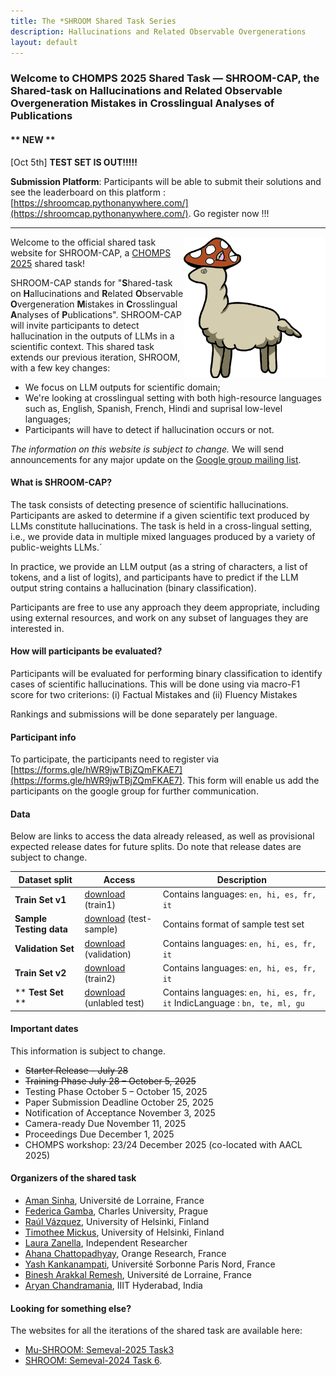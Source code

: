 ```yaml
---
title: The *SHROOM Shared Task Series
description: Hallucinations and Related Observable Overgenerations
layout: default
---
```


### Welcome to CHOMPS 2025 Shared Task — SHROOM-CAP, the Shared-task on Hallucinations and Related Observable Overgeneration Mistakes in Crosslingual Analyses of Publications 

<!-- TM: somehow jrvc elected to add a white-on-white title?
### <span style="color: white;"> Welcome to CHOMPS 2025 Shared Task — SHROOM-CAP, the Shared-task on Hallucinations and Related Observable Overgeneration Mistakes in Crosslingual Analyses of Publications </span> 
-->

#### ** NEW ** 

[Oct 5th] **TEST SET IS OUT!!!!!** 

**Submission Platform**: Participants will be able to submit their solutions and see the leaderboard on this platform : [https://shroomcap.pythonanywhere.com/](https://shroomcap.pythonanywhere.com/). Go register now !!!

---

<img style="width:45%" src="assets/img/shroom-cap.png" alt="Mu-SHROOM" title="Mu-SHROOM logo" align="right">

Welcome to the official shared task website for SHROOM-CAP, a [CHOMPS 2025](https://chomps2025.github.io/) shared task!

SHROOM-CAP stands for "**S**hared-task on **H**allucinations and **R**elated **O**bservable **O**vergeneration **M**istakes in **C**rosslingual **A**nalyses of **P**ublications".
SHROOM-CAP will invite participants to detect hallucination in the outputs of LLMs in a scientific context. 
This shared task extends our previous iteration, SHROOM, with a few key changes: 
- We focus on LLM outputs for scientific domain;
- We're looking at crosslingual setting with both high-resource languages such as, English, Spanish, French, Hindi and suprisal low-level languages;
- Participants will have to detect if hallucination occurs or not.

_The information on this website is subject to change._ 
We will send announcements for any major update on the [Google group mailing list](https://groups.google.com/g/shroomcap).

#### What is SHROOM-CAP?
The task consists of detecting presence of scientific hallucinations. 
Participants are asked to determine if a given scientific text produced by LLMs constitute hallucinations.
The task is held in a cross-lingual setting, i.e., we provide data in multiple mixed languages produced by a variety of public-weights LLMs.´

In practice, we provide an LLM output (as a string of characters, a list of tokens, and a list of logits), and participants have to predict if the LLM output string contains a hallucination (binary classification).

Participants are free to use any approach they deem appropriate, including using external resources, and work on any subset of languages they are interested in.

#### How will participants be evaluated?
Participants will be evaluated for performing binary classification to identify cases of scientific hallucinations. This will be done using via macro-F1 score for two criterions:
(i) Factual Mistakes and (ii) Fluency Mistakes

Rankings and submissions will be done separately per language.

#### Participant info
To participate, the participants need to register via [https://forms.gle/hWR9jwTBjZQmFKAE7](https://forms.gle/hWR9jwTBjZQmFKAE7). This form will enable us add the participants on the google group for further communication.


#### Data
Below are links to access the data already released, as well as provisional expected release dates for future splits.
Do note that release dates are subject to change.

| Dataset split | Access | Description |
|---|---|---|
|**Train Set v1**|<a href="https://drive.google.com/drive/folders/1j48BBPd7hDyZ8h2bt1mDmzZRGcLKijEa?usp=sharing" download>download</a> (train1)|Contains languages: `en, hi, es, fr, it`|
|**Sample Testing data**|<a href="https://drive.google.com/drive/folders/1wxgrciTrM0d0N1Fxn6vKHdlYm2tpYVeK?usp=sharing" download>download</a> (test-sample)| Contains format of sample test set|
|**Validation Set**|<a href="https://drive.google.com/drive/folders/1Bh4V-ZE9Q8dlzEE3SqYJwC7TMy5KOmKk?usp=drive_link" download>download</a> (validation)|Contains languages: `en, hi, es, fr, it`|
|**Train Set v2**|<a href="https://drive.google.com/drive/u/0/folders/1d5Ypzs0LFio7OK219OgOp5TsOMuVoA9h" download>download</a>  (train2)|Contains languages: `en, hi, es, fr, it`|
|** **Test Set** ** |<a href="https://drive.google.com/drive/folders/1bsfvjdLSC0J2aCVWrg68S9bruKTrwKof?usp=sharing" download>download</a> (unlabled test)|Contains languages: `en, hi, es, fr, it` IndicLanguage : `bn, te, ml, gu`|

#### Important dates

This information is subject to change.
- ~~Starter Release – July 28~~
- ~~Training Phase July 28 – October 5, 2025~~
- Testing Phase October 5 – October 15, 2025
- Paper Submission Deadline October 25, 2025
- Notification of Acceptance November 3, 2025
- Camera-ready Due November 11, 2025
- Proceedings Due December 1, 2025
- CHOMPS workshop: 23/24 December 2025 (co-located with AACL 2025)


#### Organizers of the shared task

- [Aman Sinha](https://amansinha09.github.io/),
Université de Lorraine, France
- [Federica Gamba](https://ufal.mff.cuni.cz/federica-gamba), 
Charles University, Prague
- [Raúl Vázquez](https://jrvc.github.io/), 
University of Helsinki, Finland
- [Timothee Mickus](https://timotheemickus.github.io/), 
University of Helsinki, Finland
- [Laura Zanella](https://scholar.google.com/citations?user=NUhkHp_VrJMC&hl=es), 
Independent Researcher
- [Ahana Chattopadhyay](https://ahanachattopadhyay.github.io/), Orange Research, France
- [Yash Kankanampati](https://scholar.google.com/citations?user=m6rHMc0AAAAJ&hl=fr), Université Sorbonne Paris Nord, France
- [Binesh Arakkal Remesh](https://in.linkedin.com/in/binesh-arakkal-remesh-15497a288), Université de Lorraine, France
- [Aryan Chandramania](https://in.linkedin.com/in/aryan-chandramania ), IIIT Hyderabad, India


#### Looking for something else?

The websites for all the iterations of the shared task are available here: 
- [Mu-SHROOM: Semeval-2025 Task3](./2025.md)
- [SHROOM: Semeval-2024 Task 6](./2024.md).
 


